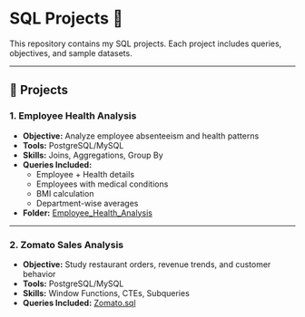 # SQL Projects 🚀

This repository contains my SQL projects. Each project includes queries, objectives, and sample datasets.

---

## 📂 Projects

### 1. Employee Health Analysis
- **Objective:** Analyze employee absenteeism and health patterns  
- **Tools:** PostgreSQL/MySQL  
- **Skills:** Joins, Aggregations, Group By  
- **Queries Included:**  
  - Employee + Health details  
  - Employees with medical conditions  
  - BMI calculation  
  - Department-wise averages  
- **Folder:** [Employee_Health_Analysis](./Employee_Health_Analysis/Health.sql)

---

### 2. Zomato Sales Analysis
- **Objective:** Study restaurant orders, revenue trends, and customer behavior  
- **Tools:** PostgreSQL/MySQL  
- **Skills:** Window Functions, CTEs, Subqueries  
- **Queries Included:** [Zomato.sql](./Zomato_Sales_Analysis/Zomato.sql)

